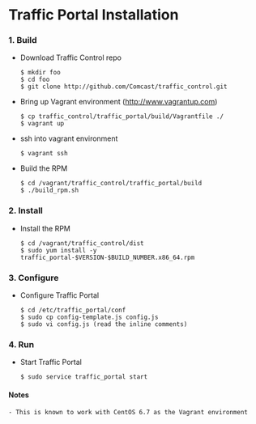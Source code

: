 # Traffic Portal Installation

### 1. Build

* Download Traffic Control repo

    ```
    $ mkdir foo
    $ cd foo
    $ git clone http://github.com/Comcast/traffic_control.git
    ```

* Bring up Vagrant environment (http://www.vagrantup.com)

    ```
    $ cp traffic_control/traffic_portal/build/Vagrantfile ./
    $ vagrant up
	```

* ssh into vagrant environment

    ```
    $ vagrant ssh
    ```  

* Build the RPM

    ```
    $ cd /vagrant/traffic_control/traffic_portal/build
    $ ./build_rpm.sh
    ```

### 2. Install

* Install the RPM

    ```
    $ cd /vagrant/traffic_control/dist
    $ sudo yum install -y traffic_portal-$VERSION-$BUILD_NUMBER.x86_64.rpm
    ```

### 3. Configure

* Configure Traffic Portal

    ```
    $ cd /etc/traffic_portal/conf
    $ sudo cp config-template.js config.js
    $ sudo vi config.js (read the inline comments)
    ```

### 4. Run

* Start Traffic Portal

    ```
    $ sudo service traffic_portal start
    ```

#### Notes

    - This is known to work with CentOS 6.7 as the Vagrant environment
